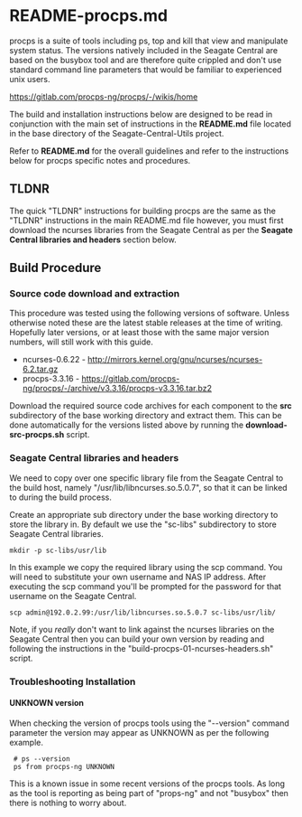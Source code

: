 # README-procps.md
procps is a suite of tools including ps, top and kill that
view and manipulate system status. The versions natively
included in the Seagate Central are based on the busybox tool
and are therefore quite crippled and don't use standard command
line parameters that would be familiar to experienced unix
users.

https://gitlab.com/procps-ng/procps/-/wikis/home

The build and installation instructions below are designed to be
read in conjunction with the main set of instructions in the
**README.md** file located in the base directory of the
Seagate-Central-Utils project. 

Refer to **README.md** for the overall guidelines and refer to the
instructions below for procps specific notes and procedures.

## TLDNR
The quick "TLDNR" instructions for building procps are the same as the
"TLDNR" instructions in the main README.md file however, you must first 
download the ncurses libraries from the Seagate Central as per the
**Seagate Central libraries and headers** section below. 

## Build Procedure
### Source code download and extraction
This procedure was tested using the following versions of software.
Unless otherwise noted these are the latest stable releases at the
time of writing. Hopefully later versions, or at least those with
the same major version numbers, will still work with this guide.

* ncurses-0.6.22 - http://mirrors.kernel.org/gnu/ncurses/ncurses-6.2.tar.gz    
* procps-3.3.16 - https://gitlab.com/procps-ng/procps/-/archive/v3.3.16/procps-v3.3.16.tar.bz2

Download the required source code archives for each component to 
the **src** subdirectory of the base working directory and extract
them. This can be done automatically for the versions listed above
by running the **download-src-procps.sh** script.

### Seagate Central libraries and headers
We need to copy over one specific library file from the Seagate
Central to the build host, namely "/usr/lib/libncurses.so.5.0.7", 
so that it can be linked to during the build process.

Create an appropriate sub directory under the base working 
directory to store the library in. By default we use the "sc-libs"
subdirectory to store Seagate Central libraries.

    mkdir -p sc-libs/usr/lib
    
In this example we copy the required library using the scp command. 
You will need to substitute your own username and NAS IP address.
After executing the scp command you'll be prompted for the 
password for that username on the Seagate Central. 

    scp admin@192.0.2.99:/usr/lib/libncurses.so.5.0.7 sc-libs/usr/lib/
       
Note, if you *really* don't want to link against the ncurses libraries 
on the Seagate Central then you can build your own version by reading 
and following the instructions in the "build-procps-01-ncurses-headers.sh"
script.

### Troubleshooting Installation
#### UNKNOWN version     
When checking the version of procps tools using the "--version" command
parameter the version may appear as UNKNOWN as per the following
example.

     # ps --version
     ps from procps-ng UNKNOWN

This is a known issue in some recent versions of the procps tools. As
long as the tool is reporting as being part of "props-ng" and not 
"busybox" then there is nothing to worry about.
